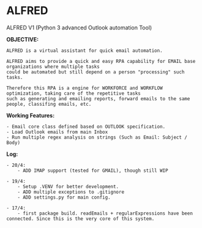 # ALFRED

ALFRED V1 (Python 3 advanced Outlook automation Tool)

**OBJECTIVE:**

    ALFRED is a virtual assistant for quick email automation.

    ALFRED aims to provide a quick and easy RPA capability for EMAIL base organizations where multiple tasks
    could be automated but still depend on a person "processing" such tasks.

    Therefore this RPA is a engine for WORKFORCE and WORKFLOW optimization, taking care of the repetitive tasks
    such as generating and emailing reports, forward emails to the same people, classifing emails, etc.

**Working Features:**

    - Email core class defined based on OUTLOOK specification.
    - Load Outlook emails from main Inbox
    - Run multiple regex analysis on strings (Such as Email: Subject / Body)

**Log:**

    - 20/4:
        - ADD IMAP support (tested for GMAIL), though still WIP

    - 19/4:
        - Setup .VENV for better development.
        - ADD multiple exceptions to .gitignore
        - ADD settings.py for main config.

    - 17/4:
        - first package build. readEmails + regularExpressions have been connected. Since this is the very core of this system.
